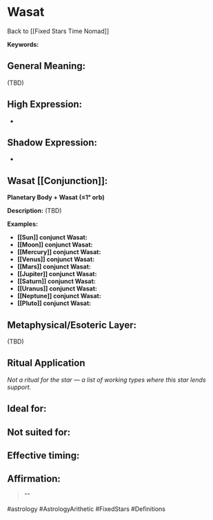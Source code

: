 # Wasat

Back to [[Fixed Stars Time Nomad]]

**Keywords:** 

## General Meaning:
(TBD)

## High Expression:
- 

## Shadow Expression:
- 

## Wasat [[Conjunction]]:

**Planetary Body + Wasat (≤1° orb)**

**Description:**
(TBD)

**Examples:**
- **[[Sun]] conjunct Wasat:** 
- **[[Moon]] conjunct Wasat:** 
- **[[Mercury]] conjunct Wasat:** 
- **[[Venus]] conjunct Wasat:** 
- **[[Mars]] conjunct Wasat:** 
- **[[Jupiter]] conjunct Wasat:** 
- **[[Saturn]] conjunct Wasat:** 
- **[[Uranus]] conjunct Wasat:** 
- **[[Neptune]] conjunct Wasat:** 
- **[[Pluto]] conjunct Wasat:** 

## Metaphysical/Esoteric Layer:
(TBD)

## Ritual Application
*Not a ritual for the star — a list of working types where this star lends support.*

**Ideal for:**
- 
**Not suited for:**
- 
**Effective timing:**
- 

## Affirmation:

> ""

#astrology #AstrologyArithetic #FixedStars #Definitions
